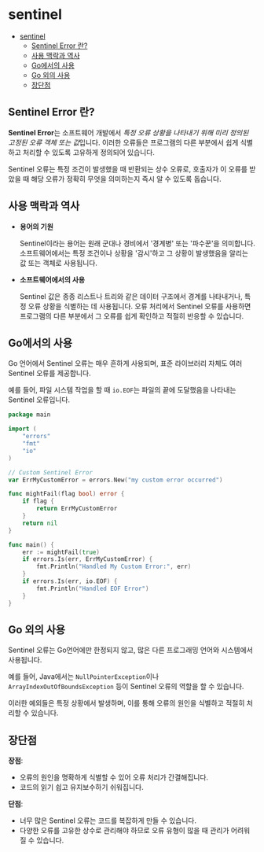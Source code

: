 # sentinel

- [sentinel](#sentinel)
    - [Sentinel Error 란?](#sentinel-error-란)
    - [사용 맥락과 역사](#사용-맥락과-역사)
    - [Go에서의 사용](#go에서의-사용)
    - [Go 외의 사용](#go-외의-사용)
    - [장단점](#장단점)

## Sentinel Error 란?

**Sentinel Error**는 소프트웨어 개발에서 *특정 오류 상황을 나타내기 위해 미리 정의된 고정된 오류 객체 또는 값*입니다.
이러한 오류들은 프로그램의 다른 부분에서 쉽게 식별하고 처리할 수 있도록 고유하게 정의되어 있습니다.

Sentinel 오류는 특정 조건이 발생했을 때 반환되는 상수 오류로, 호출자가 이 오류를 받았을 때 해당 오류가 정확히 무엇을 의미하는지 즉시 알 수 있도록 돕습니다.

## 사용 맥락과 역사

- **용어의 기원**

    Sentinel이라는 용어는 원래 군대나 경비에서 '경계병' 또는 '파수꾼'을 의미합니다.
    소프트웨어에서는 특정 조건이나 상황을 '감시'하고 그 상황이 발생했음을 알리는 값 또는 객체로 사용됩니다.

- **소프트웨어에서의 사용**

    Sentinel 값은 종종 리스트나 트리와 같은 데이터 구조에서 경계를 나타내거나, 특정 오류 상황을 식별하는 데 사용됩니다.
    오류 처리에서 Sentinel 오류를 사용하면 프로그램의 다른 부분에서 그 오류를 쉽게 확인하고 적절히 반응할 수 있습니다.

## Go에서의 사용

Go 언어에서 Sentinel 오류는 매우 흔하게 사용되며, 표준 라이브러리 자체도 여러 Sentinel 오류를 제공합니다.

예를 들어, 파일 시스템 작업을 할 때 `io.EOF`는 파일의 끝에 도달했음을 나타내는 Sentinel 오류입니다.

```go
package main

import (
    "errors"
    "fmt"
    "io"
)

// Custom Sentinel Error
var ErrMyCustomError = errors.New("my custom error occurred")

func mightFail(flag bool) error {
    if flag {
        return ErrMyCustomError
    }
    return nil
}

func main() {
    err := mightFail(true)
    if errors.Is(err, ErrMyCustomError) {
        fmt.Println("Handled My Custom Error:", err)
    }
    if errors.Is(err, io.EOF) {
        fmt.Println("Handled EOF Error")
    }
}
```

## Go 외의 사용

Sentinel 오류는 Go언어에만 한정되지 않고, 많은 다른 프로그래밍 언어와 시스템에서 사용됩니다.

예를 들어, Java에서는 `NullPointerException`이나 `ArrayIndexOutOfBoundsException` 등이 Sentinel 오류의 역할을 할 수 있습니다.

이러한 예외들은 특정 상황에서 발생하며, 이를 통해 오류의 원인을 식별하고 적절히 처리할 수 있습니다.

## 장단점

**장점**:
- 오류의 원인을 명확하게 식별할 수 있어 오류 처리가 간결해집니다.
- 코드의 읽기 쉽고 유지보수하기 쉬워집니다.

**단점**:
- 너무 많은 Sentinel 오류는 코드를 복잡하게 만들 수 있습니다.
- 다양한 오류를 고유한 상수로 관리해야 하므로 오류 유형이 많을 때 관리가 어려워질 수 있습니다.
